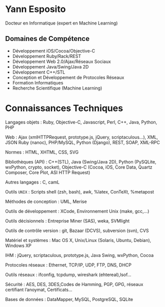 # Yann Esposito

Docteur en Informatique (expert en Machine Learning)

## Domaines de Compétence

- Développement iOS/Cocoa/Objective-C
- Développement Ruby/Rack/REST
- Développement Web 2.0/Ajax/Réseaux Sociaux
- Développement Java/Swing/Java 2D
- Développement C++/STL
- Conception et Développement de Protocoles Réseaux
- Formation Informatiques
- Recherche Scientifique (Machine Learning)

# Connaissances Techniques

Langages objets 
: Ruby, Objective-C, Javascript, Perl, C++, Java, Python,  PHP

Web
: Ajax (xmlHTTPRequest, prototype.js, jQuery, scriptaculous...), XML, JSON Ruby (nanoc), PHP/MySQL, Python (Django), REST, SOAP, XML-RPC

Normes
: HTML, XHTML, CSS, SVG

Bibliothèques (API)
: C++(STL), Java (Swing/Java 2D), Python (PySQLite, wxPython, crypto, socket), Objective-C (Cocoa, iOS, Core Data, Quartz Composer, Core Plot, ASI HTTP Request)

Autres langages
: C, camL

Outils  `UNIX`
: Scripts shell (zsh, bash), awk, %latex, ConTeXt, %metapost

Méthodes de conception
: UML, Merise

Outils de développement
: XCode, Environnement Unix (make, gcc,...)

Outils décisionnels
: Entreprise Miner (SAS), weka, SVMlight

Outils de contrôle version
: git, Bazaar (DCVS), subversion (svn), CVS

Matériel et systèmes
: Mac OS X, Unix/Linux (Solaris, Ubuntu, Debian), Windows&nbsp;XP  

IHM
: jQuery, scriptaculous, prototype.js, Java Swing, wxPython, Cocoa

Protocoles réseaux
: Ethernet, TCP/IP, UDP, FTP, DNS, DHCP

Outils réseaux
: ifconfig, tcpdump, wireshark (ehtereal),lsof...

Sécurité
: AES, DES, 3DES,Codes de Hamming, PGP, GPG, réseaux certifiant l’anoymat, Certificats... 

Bases de données
: DataMapper, MySQL, PostgreSQL, SQLite

